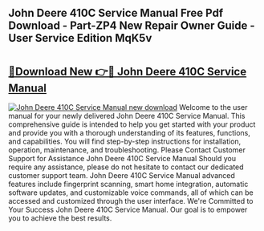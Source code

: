 ## John Deere 410C Service Manual Free Pdf Download - Part-ZP4 New Repair Owner Guide - User Service Edition MqK5v

# <h2><a href="http://bc89420.oget.top/?id=John+Deere+410C+Service+Manual">🔗Download New 👉🔴 John Deere 410C Service Manual</a></h2>

[![John Deere 410C Service Manual new download](https://i.imgur.com/5g1atiW.png)](http://bc89420.oget.top/?id=John+Deere+410C+Service+Manual)
Welcome to the user manual for your newly delivered John Deere 410C Service Manual. This comprehensive guide is intended to help you get started with your product and provide you with a thorough understanding of its features, functions, and capabilities. You will find step-by-step instructions for installation, operation, maintenance, and troubleshooting. Please Contact Customer Support for Assistance John Deere 410C Service Manual Should you require any assistance, please do not hesitate to contact our dedicated customer support team. John Deere 410C Service Manual advanced features include fingerprint scanning, smart home integration, automatic software updates, and customizable voice commands, all of which can be accessed and customized through the user interface. We're Committed to Your Success John Deere 410C Service Manual. Our goal is to empower you to achieve the best results.

